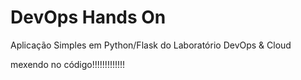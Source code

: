 # DevOps Hands On
Aplicação Simples em Python/Flask do Laboratório DevOps & Cloud

mexendo no código!!!!!!!!!!!!!